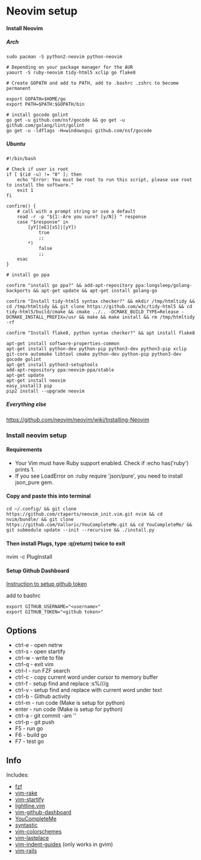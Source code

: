 Neovim setup
=========
#### Install Neovim
##### Arch
```
sudo pacman -S python2-neovim python-neovim

# Depending on your package manager for the AUR
yaourt -S ruby-neovim tidy-html5 xclip go flake8

# Create GOPATH and add to PATH, add to .bashrc .zshrc to become permanent

export GOPATH=$HOME/go
export PATH=$PATH:$GOPATH/bin

# install gocode golint
go get -u github.com/nsf/gocode && go get -u github.com/golang/lint/golint
go get -u -ldflags -H=windowsgui github.com/nsf/gocode

```
##### Ubuntu

```
#!/bin/bash

# Check if user is root
if [ $(id -u) != "0" ]; then
    echo "Error: You must be root to run this script, please use root to install the software."
    exit 1
fi

confirm() {
    # call with a prompt string or use a default
    read -r -p "${1:-Are you sure? [y/N]} " response
    case "$response" in
        [yY][eE][sS]|[yY])
            true
            ;;
        *)
            false
            ;;
    esac
}

# install go ppa

confirm "install go ppa?" && add-apt-repository ppa:longsleep/golang-backports && apt-get update && apt-get install golang-go

confirm "Install tidy-html5 syntax checker?" && mkdir /tmp/htmltidy && cd /tmp/htmltidy && git clone https://github.com/w3c/tidy-html5 && cd tidy-html5/build/cmake && cmake ../.. -DCMAKE_BUILD_TYPE=Release -DCMAKE_INSTALL_PREFIX=/usr && make && make install && rm /tmp/htmltidy -rf

confirm "Install flake8, python syntax checker?" && apt install flake8

apt-get install software-properties-common
apt-get install python-dev python-pip python3-dev python3-pip xclip git-core automake libtool cmake python-dev python-pip python3-dev gocode golint
apt-get install python3-setuptools
add-apt-repository ppa:neovim-ppa/stable
apt-get update
apt-get install neovim
easy_install3 pip
pip2 install --upgrade neovim

```

##### Everything else

https://github.com/neovim/neovim/wiki/Installing-Neovim

### Install neovim setup

#### Requirements

* Your Vim must have Ruby support enabled. Check if :echo has('ruby') prints 1.
* If you see LoadError on :ruby require 'json/pure', you need to install json_pure gem.

#### Copy and paste this into terminal
```
cd ~/.config/ && git clone https://github.com/ctaperts/neovim_init.vim.git nvim && cd nvim/bundle/ && git clone https://github.com/Valloric/YouCompleteMe.git && cd YouCompleteMe/ && git submodule update --init --recursive && ./install.py
```

#### Then install Plugs, type :q(return) twice to exit
nvim -c PlugInstall

#### Setup Github Dashboard
[Instruction to setup github token](https://help.github.com/articles/creating-an-access-token-for-command-line-use/)

add to bashrc 

```
export GITHUB_USERNAME="<username>"
export GITHUB_TOKEN="<github token>"
```

Options
------
* ctrl-e - open netrw
* ctrl-s - open startify
* ctrl-w - write to file
* ctrl-q - exit vim
* ctrl-l - run FZF search
* ctrl-c - copy current word under cursor to memory buffer
* ctrl-f - setup find and replace :s%///g
* ctrl-v - setup find and replace with current word under text
* ctrl-b - Github activity
* ctrl-m - run code (Make is setup for python)
* enter  - run code (Make is setup for python)
* ctrl-a - git commit -am ''
* ctrl-p - git push
* F5     - run go
* F6     - build go
* F7     - test go

Info
-----
Includes:
* [fzf](https://github.com/junegunn/fzf.vim)
* [vim-rake](https://github.com/tpope/vim-rake)
* [vim-startify](https://github.com/mhinz/vim-startify)
* [lightline.vim](https://github.com/itchyny/lightline.vim)
* [vim-github-dashboard](https://github.com/junegunn/vim-github-dashboard)
* [YouCompleteMe](https://valloric.github.io/YouCompleteMe/)
* [syntastic](https://github.com/scrooloose/syntastic)
* [vim-colorschemes](https://github.com/flazz/vim-colorschemes)
* [vim-lastplace](https://github.com/dietsche/vim-lastplace)
* [vim-indent-guides](https://github.com/nathanaelkane/vim-indent-guides) (only works in gvim)
* [vim-rails](https://github.com/tpope/vim-rails)
